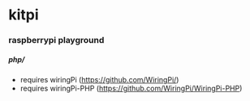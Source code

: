 # kitpi
### raspberrypi playground

##### php/
- requires wiringPi (https://github.com/WiringPi/)
- requires wiringPi-PHP (https://github.com/WiringPi/WiringPi-PHP)
